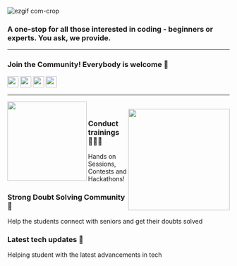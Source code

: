 ![ezgif com-crop](https://user-images.githubusercontent.com/88930014/219607901-fdd3e611-1a5c-48d4-9b55-f31edefe94b4.gif)

### A one-stop for all those interested in coding - beginners or experts. You ask, we provide.
---

### Join the Community! Everybody is welcome 🌈

<p align="left">
<a href="mailto:codersclub.gec@gmail.com" style="text-decoration:none">
  <img height="25" src = "https://img.shields.io/badge/gmail-c14438?&style=fsocial&logo=gmail&logoColor=white">
</a>
  <a href="#" style="text-decoration:none">
  <img height="25" src="https://img.shields.io/badge/discord-darkblue.svg?&style=fsocial&logo=discord&logoColor=white" />
</a>
<a href="https://www.linkedin.com/company/gec-coders-club/" style="text-decoration:none">
  <img height="25" src="https://img.shields.io/badge/linkedin-blue.svg?&style=fsocial&logo=linkedin&logoColor=white" />
</a>
<a href="https://www.instagram.com/coders.club.engico" style="text-decoration:none">
  <img height="25" src = "https://img.shields.io/badge/Instagram-%23E4405F.svg?&style=fsocial&logo=Instagram&logoColor=white">
</a>
</a>
<br />

---

<img align='left' src='https://user-images.githubusercontent.com/88930014/219597007-74c15963-61b6-429c-95d3-d353ea654cbf.gif' width='180'>

<br>

<img align='right' src='https://user-images.githubusercontent.com/88930014/219603443-51aeb1fc-8907-4773-a879-fb17149e5b5b.gif' width='230'>

### __Conduct trainings__ 👨🏼‍💻
 Hands on Sessions, Contests and Hackathons!

### __Strong Doubt Solving Community__ 🤔
 Help the students connect with seniors and get their doubts solved

### __Latest tech updates__ 👀
 Helping student with the latest advancements in tech
